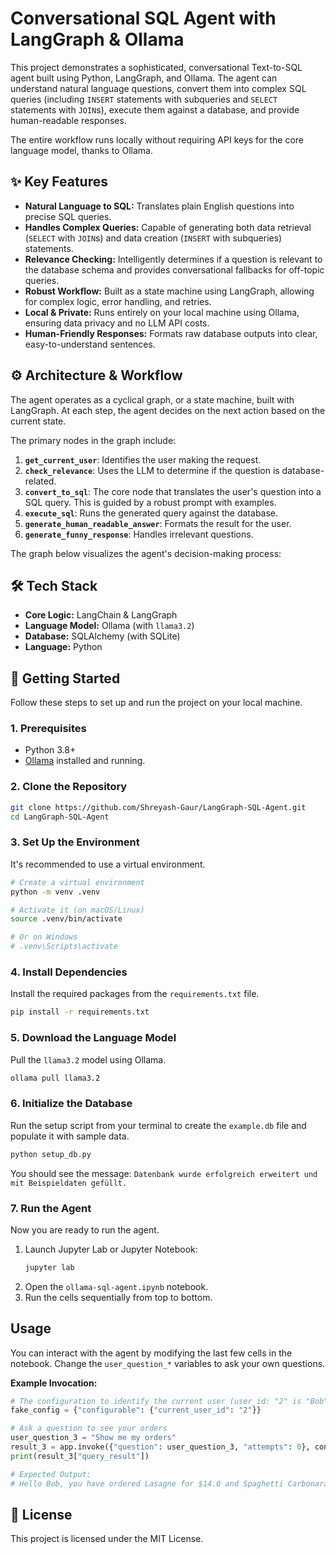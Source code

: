 
# Conversational SQL Agent with LangGraph & Ollama

This project demonstrates a sophisticated, conversational Text-to-SQL agent built using Python, LangGraph, and Ollama. The agent can understand natural language questions, convert them into complex SQL queries (including `INSERT` statements with subqueries and `SELECT` statements with `JOIN`s), execute them against a database, and provide human-readable responses.

The entire workflow runs locally without requiring API keys for the core language model, thanks to Ollama.

## ✨ Key Features

  - **Natural Language to SQL:** Translates plain English questions into precise SQL queries.
  - **Handles Complex Queries:** Capable of generating both data retrieval (`SELECT` with `JOIN`s) and data creation (`INSERT` with subqueries) statements.
  - **Relevance Checking:** Intelligently determines if a question is relevant to the database schema and provides conversational fallbacks for off-topic queries.
  - **Robust Workflow:** Built as a state machine using LangGraph, allowing for complex logic, error handling, and retries.
  - **Local & Private:** Runs entirely on your local machine using Ollama, ensuring data privacy and no LLM API costs.
  - **Human-Friendly Responses:** Formats raw database outputs into clear, easy-to-understand sentences.

## ⚙️ Architecture & Workflow

The agent operates as a cyclical graph, or a state machine, built with LangGraph. At each step, the agent decides on the next action based on the current state.

The primary nodes in the graph include:

1.  **`get_current_user`**: Identifies the user making the request.
2.  **`check_relevance`**: Uses the LLM to determine if the question is database-related.
3.  **`convert_to_sql`**: The core node that translates the user's question into a SQL query. This is guided by a robust prompt with examples.
4.  **`execute_sql`**: Runs the generated query against the database.
5.  **`generate_human_readable_answer`**: Formats the result for the user.
6.  **`generate_funny_response`**: Handles irrelevant questions.

The graph below visualizes the agent's decision-making process:

## 🛠️ Tech Stack

  - **Core Logic:** LangChain & LangGraph
  - **Language Model:** Ollama (with `llama3.2`)
  - **Database:** SQLAlchemy (with SQLite)
  - **Language:** Python

## 🚀 Getting Started

Follow these steps to set up and run the project on your local machine.

### 1\. Prerequisites

  - Python 3.8+
  - [Ollama](https://ollama.com/) installed and running.

### 2\. Clone the Repository

```bash
git clone https://github.com/Shreyash-Gaur/LangGraph-SQL-Agent.git
cd LangGraph-SQL-Agent
```

### 3\. Set Up the Environment

It's recommended to use a virtual environment.

```bash
# Create a virtual environment
python -m venv .venv

# Activate it (on macOS/Linux)
source .venv/bin/activate

# Or on Windows
# .venv\Scripts\activate
```

### 4\. Install Dependencies

Install the required packages from the `requirements.txt` file.

```bash
pip install -r requirements.txt
```

### 5\. Download the Language Model

Pull the `llama3.2` model using Ollama.

```bash
ollama pull llama3.2
```

### 6\. Initialize the Database

Run the setup script from your terminal to create the `example.db` file and populate it with sample data.

```bash
python setup_db.py
```

You should see the message: `Datenbank wurde erfolgreich erweitert und mit Beispieldaten gefüllt.`

### 7\. Run the Agent

Now you are ready to run the agent.

1.  Launch Jupyter Lab or Jupyter Notebook:
    ```bash
    jupyter lab
    ```
2.  Open the `ollama-sql-agent.ipynb` notebook.
3.  Run the cells sequentially from top to bottom.

## Usage

You can interact with the agent by modifying the last few cells in the notebook. Change the `user_question_*` variables to ask your own questions.

**Example Invocation:**

```python
# The configuration to identify the current user (user_id: "2" is "Bob")
fake_config = {"configurable": {"current_user_id": "2"}}

# Ask a question to see your orders
user_question_3 = "Show me my orders"
result_3 = app.invoke({"question": user_question_3, "attempts": 0}, config=fake_config)
print(result_3["query_result"])

# Expected Output:
# Hello Bob, you have ordered Lasagne for $14.0 and Spaghetti Carbonara for $15.0.
```

## 📄 License

This project is licensed under the MIT License.